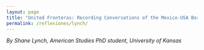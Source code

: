 ```yaml
---
layout: page
title: "United Fronteras: Recording Conversations of the Mexico-USA Borderlands"
permalink: /reflexiones/lynch/
---
```


*By Shane Lynch, American Studies PhD student, University of Kansas*
